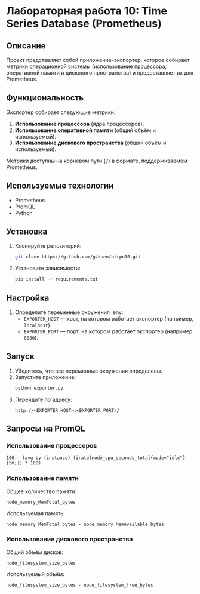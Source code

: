
# Лабораторная работа 10: Time Series Database (Prometheus)

## Описание

Проект представляет собой приложение-экспортер, которое собирает метрики операционной системы (использование процессора, оперативной памяти и дискового пространства) и предоставляет их для Prometheus.  

## Функциональность

Экспортер собирает следующие метрики:  
1. **Использование процессора** (ядра процессоров).  
2. **Использование оперативной памяти** (общий объём и используемый).  
3. **Использование дискового пространства** (общий объём и используемый).  

Метрики доступны на корневом пути (`/`) в формате, поддерживаемом Prometheus.

## Используемые технологии

- Prometheus
- PromQL
- Python 

## Установка

1. Клонируйте репозиторий:
   ```bash
   git clone https://github.com/g4kuen/otrpo10.git
   ```
2. Установите зависимости:
   ```bash
   pip install -r requirements.txt
   ```

## Настройка

1. Определите переменные окружения .env:  
   - `EXPORTER_HOST` — хост, на котором работает экспортер (например, `localhost`).  
   - `EXPORTER_PORT` — порт, на котором работает экспортер (например, `8080`).

## Запуск

1. Убедитесь, что все переменные окружения определены.  
2. Запустите приложение:  
   ```bash
   python exporter.py
   ```
3. Перейдите по адресу:  
   ```plaintext
   http://<EXPORTER_HOST>:<EXPORTER_PORT>/
   ```

## Запросы на PromQL

### Использование процессоров
```promql
100 - (avg by (instance) (irate(node_cpu_seconds_total{mode="idle"}[5m])) * 100)
```

### Использование памяти
Общее количество памяти:  
```promql
node_memory_MemTotal_bytes
```
Используемая память:  
```promql
node_memory_MemTotal_bytes - node_memory_MemAvailable_bytes
```

### Использование дискового пространства
Общий объём дисков:  
```promql
node_filesystem_size_bytes
```
Используемый объём:  
```promql
node_filesystem_size_bytes - node_filesystem_free_bytes
```
